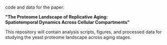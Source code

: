 
code and data for the paper:

**"The Proteome Landscape of Replicative Aging:  
Spatiotemporal Dynamics Across Cellular Compartments"**

This repository will contain analysis scripts, figures, and processed data
for studying the yeast proteome landscape across aging stages.


